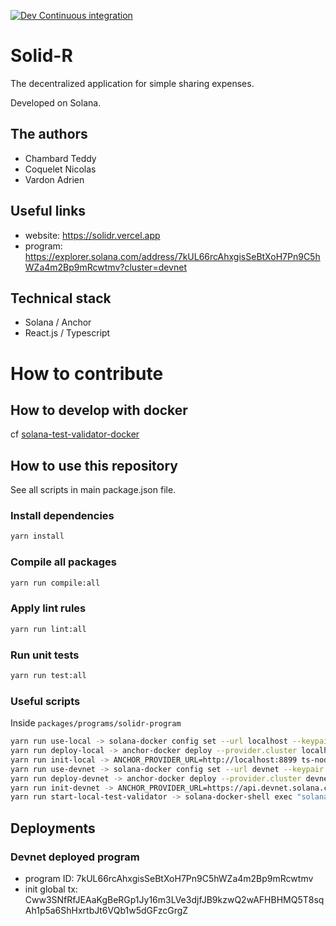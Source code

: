 [![Dev Continuous integration](https://github.com/tchambard/solidr/actions/workflows/ci.yml/badge.svg)](https://github.com/tchambard/solidr/actions/workflows/ci.yml)

# Solid-R

The decentralized application for simple sharing expenses.

Developed on Solana.

## The authors

- Chambard Teddy
- Coquelet Nicolas
- Vardon Adrien

## Useful links

- website: https://solidr.vercel.app
- program: https://explorer.solana.com/address/7kUL66rcAhxgisSeBtXoH7Pn9C5hWZa4m2Bp9mRcwtmv?cluster=devnet

## Technical stack

- Solana / Anchor
- React.js / Typescript

# How to contribute

## How to develop with docker

cf [solana-test-validator-docker](https://github.com/tchambard/solana-test-validator-docker)

## How to use this repository

See all scripts in main package.json file.

### Install dependencies

```sh
yarn install
```

### Compile all packages

```sh
yarn run compile:all
```

### Apply lint rules

```sh
yarn run lint:all
```

### Run unit tests

```sh
yarn run test:all
```

### Useful scripts

Inside `packages/programs/solidr-program`

```sh
yarn run use-local -> solana-docker config set --url localhost --keypair /opt/.config/solana/id.json
yarn run deploy-local -> anchor-docker deploy --provider.cluster localhost
yarn run init-local -> ANCHOR_PROVIDER_URL=http://localhost:8899 ts-node migrations/initGlobal.ts
yarn run use-devnet -> solana-docker config set --url devnet --keypair /opt/.config/solana/id.json
yarn run deploy-devnet -> anchor-docker deploy --provider.cluster devnet
yarn run init-devnet -> ANCHOR_PROVIDER_URL=https://api.devnet.solana.com ts-node migrations/initGlobal.ts
yarn run start-local-test-validator -> solana-docker-shell exec "solana-test-validator --ledger /opt/.config/solana/.ledger --bind-address 0.0.0.0 --rpc-port 8899"
```

## Deployments

### Devnet deployed program

-   program ID: 7kUL66rcAhxgisSeBtXoH7Pn9C5hWZa4m2Bp9mRcwtmv
-   init global tx: Cww3SNfRfJEAaKgBeRGp1Jy16m3LVe3djfJB9kzwQ2wAFHBHMQ5T8sqAh1p5a6ShHxrtbJt6VQb1w5dGFzcGrgZ
